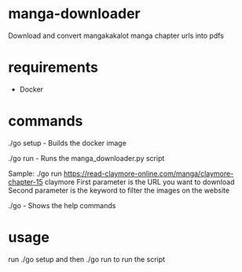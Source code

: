 # manga-downloader

Download and convert mangakakalot manga chapter urls into pdfs

# requirements

- Docker

# commands

./go setup - Builds the docker image

./go run - Runs the manga_downloader.py script

Sample: ./go run https://read-claymore-online.com/manga/claymore-chapter-15 claymore
First parameter is the URL you want to download
Second parameter is the keyword to filter the images on the website

./go - Shows the help commands

# usage

run ./go setup and then ./go run to run the script

